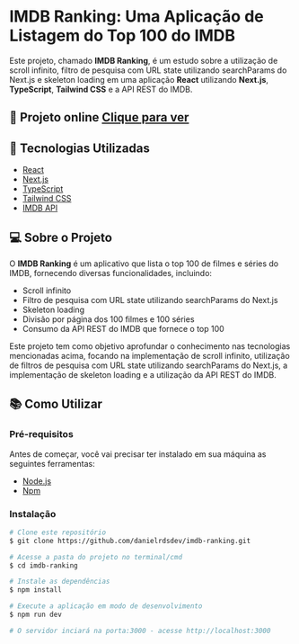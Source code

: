 # IMDB Ranking: Uma Aplicação de Listagem do Top 100 do IMDB

Este projeto, chamado **IMDB Ranking**, é um estudo sobre a utilização de scroll infinito, filtro de pesquisa com URL state utilizando searchParams do Next.js e skeleton loading em uma aplicação **React** utilizando **Next.js**, **TypeScript**, **Tailwind CSS** e a API REST do IMDB.

## 🔗 Projeto online [Clique para ver](https://imdb-ranking.vercel.app/)

## 🚀 Tecnologias Utilizadas

- [React](https://reactjs.org/)
- [Next.js](https://nextjs.org/)
- [TypeScript](https://www.typescriptlang.org/)
- [Tailwind CSS](https://tailwindcss.com/)
- [IMDB API](https://rapidapi.com/rapihub-rapihub-default/api/imdb-top-100-movies/)

## 💻 Sobre o Projeto

O **IMDB Ranking** é um aplicativo que lista o top 100 de filmes e séries do IMDB, fornecendo diversas funcionalidades, incluindo:

- Scroll infinito
- Filtro de pesquisa com URL state utilizando searchParams do Next.js
- Skeleton loading
- Divisão por página dos 100 filmes e 100 séries
- Consumo da API REST do IMDB que fornece o top 100

Este projeto tem como objetivo aprofundar o conhecimento nas tecnologias mencionadas acima, focando na implementação de scroll infinito, utilização de filtros de pesquisa com URL state utilizando searchParams do Next.js, a implementação de skeleton loading e a utilização da API REST do IMDB.

## 📚 Como Utilizar

### Pré-requisitos

Antes de começar, você vai precisar ter instalado em sua máquina as seguintes ferramentas:

- [Node.js](https://nodejs.org/en/)
- [Npm](https://www.npmjs.com/)

### Instalação

```bash
# Clone este repositório
$ git clone https://github.com/danielrdsdev/imdb-ranking.git

# Acesse a pasta do projeto no terminal/cmd
$ cd imdb-ranking

# Instale as dependências
$ npm install

# Execute a aplicação em modo de desenvolvimento
$ npm run dev

# O servidor inciará na porta:3000 - acesse http://localhost:3000
```
